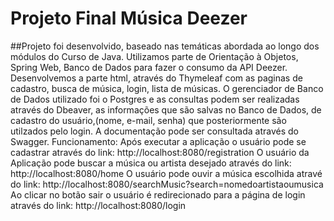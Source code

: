 # Projeto Final Música Deezer

##Projeto foi desenvolvido, baseado nas temáticas abordada ao longo dos módulos do Curso de Java.
Utilizamos parte de Orientação à Objetos, Spring Web, Banco de Dados para fazer o consumo da API Deezer.
Desenvolvemos a parte html, através do Thymeleaf com as paginas de cadastro, busca de música, login, lista de músicas.
O gerenciador de Banco de Dados utilizado foi o Postgres e as consultas podem ser realizadas através do Dbeaver, as informações que são salvas no Banco de Dados, de cadastro do usuário,(nome, e-mail, senha) que posteriormente são utilzados pelo login.
A documentação pode ser consultada através do Swagger.
Funcionamento:
Após executar a aplicação o usuário pode se cadastrar através do link:
http://localhost:8080/registration
O usuário da Aplicação pode buscar a música ou artista desejado através do link:
http://localhost:8080/home
O usuário pode ouvir a música escolhida atravé do link:
http://localhost:8080/searchMusic?search=nomedoartistaoumusica
Ao clicar no botão sair o usuário é redirecionado para a página de login através do link:
http://localhost:8080/login

